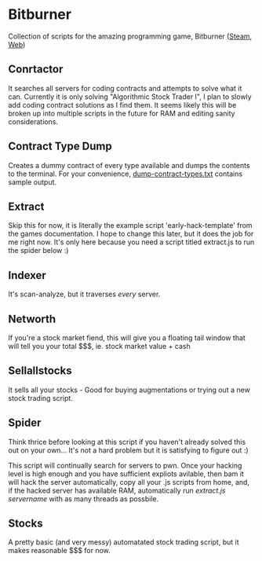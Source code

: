 # Bitburner
Collection of scripts for the amazing programming game, Bitburner ([Steam](https://store.steampowered.com/app/1812820/Bitburner/), [Web](https://danielyxie.github.io/bitburner/))

## Conrtactor
It searches all servers for coding contracts and attempts to solve what it can. Currently it is only solving "Algorithmic Stock Trader I", I plan to slowly add coding contract solutions as I find them. It seems likely this will be broken up into multiple scripts in the future for RAM and editing sanity considerations.

## Contract Type Dump
Creates a dummy contract of every type available and dumps the contents to the terminal. For your convenience, [dump-contract-types.txt](https://raw.githubusercontent.com/xsoc/Bitburner/main/dump-contract-types.txt) contains sample output.

## Extract
Skip this for now, it is literally the example script 'early-hack-template' from the games documentation. I hope to change this later, but it does the job for me right now. It's only here because you need a script titled extract.js to run the spider below :)

## Indexer
It's scan-analyze, but it traverses *every* server.

## Networth
If you're a stock market fiend, this will give you a floating tail window that will tell you your total $$$, ie. stock market value + cash

## Sellallstocks
It sells all your stocks - Good for buying augmentations or trying out a new stock trading script.

## Spider
Think thrice before looking at this script if you haven't already solved this out on your own... It's not a hard problem but it is satisfying to figure out :)

This script will continually search for servers to pwn. Once your hacking level is high enough and you have sufficient expliots avilable, then bam it will hack the server automatically, copy all your .js scripts from home, and, if the hacked server has available RAM, automatically run *extract.js servername* with as many threads as possbile.

## Stocks
A pretty basic (and very messy) automatated stock trading script, but it makes reasonable $$$ for now.

